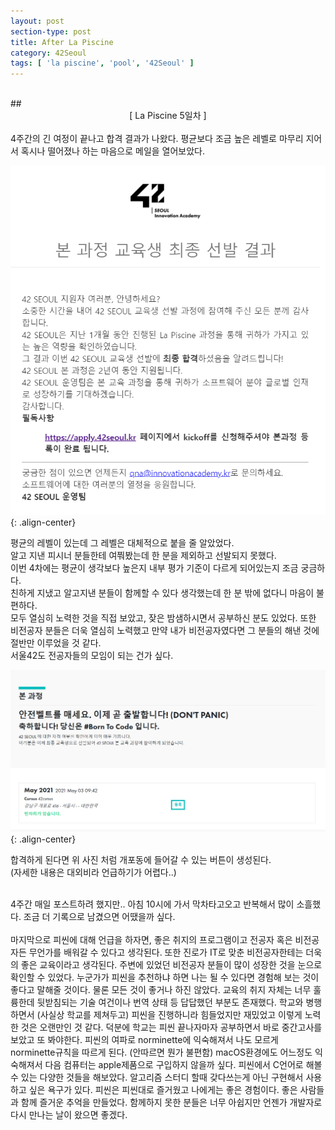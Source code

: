```yaml
---
layout: post
section-type: post
title: After La Piscine
category: 42Seoul
tags: [ 'la piscine', 'pool', '42Seoul' ]
---
```

<br>
## <center>[ La Piscine 5일차 ]</center>  

<br>
4주간의 긴 여정이 끝나고 합격 결과가 나왔다.   
평균보다 조금 높은 레벨로 마무리 지어서 혹시나 떨어졌나 하는 마음으로 메일을 열어보았다.    

![합격](/img/Post/42Seoul/42합격.png){: .align-center}

평균의 레벨이 있는데 그 레벨은 대체적으로 붙을 줄 알았었다.   
알고 지낸 피시너 분들한테 여쭤봤는데 한 분을 제외하고 선발되지 못했다.    
이번 4차에는 평균이 생각보다 높은지 내부 평가 기준이 다르게 되어있는지 조금 궁금하다.   
친하게 지냈고 알고지낸 분들이 함께할 수 있다 생각했는데 한 분 밖에 없다니 마음이 불편하다.    
모두 열심히 노력한 것을 직접 보았고, 잦은 밤샘하시면서 공부하신 분도 있었다. 
또한 비전공자 분들은 더욱 열심히 노력했고 만약 내가 비전공자였다면 그 분들의 해낸 것에 절반만 이루었을 것 같다.        
서울42도 전공자들의 모임이 되는 건가 싶다.    

![등록](/img/Post/42Seoul/42등록.png){: .align-center}   

합격하게 된다면 위 사진 처럼 개포동에 들어갈 수 있는 버튼이 생성된다.   
(자세한 내용은 대외비라 언급하기가 어렵다..)     
    
<br>
4주간 매일 포스트하려 했지만.. 아침 10시에 가서 막차타고오고 반복해서 많이 소흘했다.   
조금 더 기록으로 남겼으면 어땠을까 싶다.    
<br>
<br>
마지막으로 피씬에 대해 언급을 하자면, 좋은 취지의 프로그램이고 전공자 혹은 비전공자든 무언가를 배워갈 수 있다고 생각된다.    
또한 진로가 IT로 맞춘 비전공자한테는 더욱의 좋은 교육이라고 생각된다. 주변에 있었던 비전공자 분들이 많이 성장한 것을 눈으로 확인할 수 있었다.     
누군가가 피씬을 추천하냐 하면 나는 될 수 있다면 경험해 보는 것이 좋다고 말해줄 것이다.    
물론 모든 것이 좋거나 하진 않았다. 교육의 취지 자체는 너무 훌륭한데 뒷받침되는 기술 여건이나 번역 상태 등 답답했던 부분도 존재했다.    
학교와 병행하면서 (사실상 학교를 제쳐두고) 피씬을 진행하니라 힘들었지만 재밌었고 이렇게 노력한 것은 오랜만인 것 같다.    
덕분에 학교는 피씬 끝나자마자 공부하면서 바로 중간고사를 보았고 또 봐야한다.    
피씬의 여파로 norminette에 익숙해져서 나도 모르게 norminette규칙을 따르게 된다. (안따르면 뭔가 불편함)
macOS환경에도 어느정도 익숙해져서 다음 컴퓨터는 apple제품으로 구입하지 않을까 싶다.    
피씬에서 C언어로 해볼 수 있는 다양한 것들을 해보았다.   
알고리즘 스터디 할때 갖다쓰는게 아닌 구현해서 사용하고 싶은 욕구가 있다.    
피씬은 피씬대로 즐거웠고 나에게는 좋은 경험이다.    
좋은 사람들과 함께 즐거운 추억을 만들었다.    
함께하지 못한 분들은 너무 아쉽지만 언젠가 개발자로 다시 만나는 날이 왔으면 좋겠다.